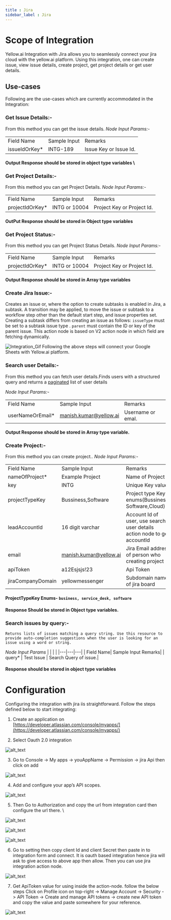 ```yaml
---
title : Jira
sidebar_label : Jira
---
```


# Scope of Integration
Yellow.ai Integration with Jira allows you to seamlessly connect your jira cloud with the yellow.ai platform. Using this integration, one can create issue, view issue details, create project, get project details or get user details.

## Use-cases 
Following are the use-cases which are currently accommodated in the Integration:


### Get Issue Details:-  
  From this method you can get the issue details. 
 _Node Input Params:-_                        

|  |  |  |
|---|---|---|
| Field Name | Sample Input | Remarks|
| issueIdOrKey* | INTG-189 | Issue Key or Issue Id.|

#### Output Response should be stored in object type variables \


### Get Project Details:-
 From this method you can get Project Details.
 _Node Input Params:-_

|  |  |  |
|---|---|---|
| Field Name| Sample Input| Remarks|
| projectIdOrKey* | INTG or 10004 | Project Key or Project Id.|

  #### OutPut Response should be stored in Object  type variables

### Get Project Status:-
   From this method you can get Project Status Details.
  _Node Input Params:-_ 

 |  |  |  |
|---|---|---|
| Field Name| Sample Input| Remarks|
| projectIdOrKey* | INTG or 10004 | Project Key or Project Id.|

  #### Output Response should be stored in Array type variables



### Create Jira Issue:- 
Creates an issue or, where the option to create subtasks is enabled in Jira, a subtask. A transition may be applied, to move the issue or subtask to a workflow step other than the default start step, and issue properties set.
    Creating a subtask differs from creating an issue as follows:
    `issueType` must be set to a subtask issue type .
    `parent` must contain the ID or key of the parent issue.
    This action node is based on V2 action node in which field are fetching dynamically.
   
  ![Integration_Gif](https://cdn.yellowmessenger.com/E65lUhBYmzg41659070058326.gif)
  Following the above steps will connect your Google Sheets with Yellow.ai platform.

### Search user Details:-
  From this method you can fetch user details.Finds users with a structured query and returns a [paginated](https://developer.atlassian.com/cloud/jira/platform/rest/v3/intro/#pagination) list of user details

_Node Input Params:-_

|  |  |  |
|---|---|---|
| Field Name| Sample Input| Remarks|
| userNameOrEmail*| manish.kumar@yellow.ai| Username or emal.|

#### Output Response should be stored in Array type variable.

### Create Project:- 
   From this method you can create project..
  _Node Input Params:-_ 

|  |  |  |
|---|---|---|
| Field Name | Sample Input | Remarks |
| nameOfProject* | Example Project | Name of Project |
| key| INTG| Unique Key value |
| projectTypeKey| Bussiness,Software | Project type Key enums(Bussiness, Software,Cloud)|
| leadAccountId| 16 digit varchar | Account Id of user, use search user details action node to get accountId|
| email | manish.kumar@yellow.ai | Jira Email address of person who creating project|
| apiToken| a12Esjsjs!23| Api Token|
| jiraCompanyDomain| yellowmessenger| Subdomain name of jira board|

 #### ProjectTypeKey Enums- `business, service_desk, software`
 #### Response Should be stored in Object type variables.



### Search issues by query:- 
    Returns lists of issues matching a query string. Use this resource to provide auto-completion suggestions when the user is looking for an issue using a word or string.

_Node Input Params_
|  |  |  |
|---|---|---|
| Field Name| Sample Input Remarks|
| query* | Test Issue | Search Query of issue.|

 #### Response should be stored in object type variables


# Configuration

Configuring the integration with jira iis straightforward. Follow the steps defined below to start integrating:

1. Create an application on [https://developer.atlassian.com/console/myapps/](https://developer.atlassian.com/console/myapps/)

2. Select Oauth 2.0 integration 

![alt_text](https://cdn.yellowmessenger.com/TGZ0kqG4h79e1658993552653.png "image_tooltip")

3. Go to Console -> My apps -> youAppName -> Permission -> jira Api  then click on add  

![alt_text](https://cdn.yellowmessenger.com/7iSCsKEKczOD1658993957398.png "image_tooltip")

4. Add and configure your app’s API scopes.



![alt_text](https://cdn.yellowmessenger.com/7iSCsKEKczOD1658993957398.png "image_tooltip")

5. Then Go to Authorization and copy the url from integration card then configure the url there. \

![alt_text](https://cdn.yellowmessenger.com/7CvlfU4omlpP1658994104038.png "image_tooltip")


![alt_text](https://cdn.yellowmessenger.com/rt9Dk704U1r31658994142607.png "image_tooltip")

![alt_text](https://cdn.yellowmessenger.com/mSWay36LfoOU1658994204859.png "image_tooltip")

6. Go to setting then copy client Id and client Secret then paste in to integration form and connect. It is oauth based integration hence jira will ask to give access to above app then allow. Then you can use jira integration action node.


![alt_text](https://cdn.yellowmessenger.com/KJI6MKPEM00A1658994256776.png "image_tooltip")

7. Get ApiToken value for using inside the action-node. follow the below steps
   Click on Profile icon on top-right -> Manage Account -> Security -> API Token -> Create and manage API tokens -> create new API token and copy the value and paste somewhere for your reference. 

![alt_text](https://cdn.yellowmessenger.com/egTVdRkrWqwu1659068555096.png "image_tooltip")
